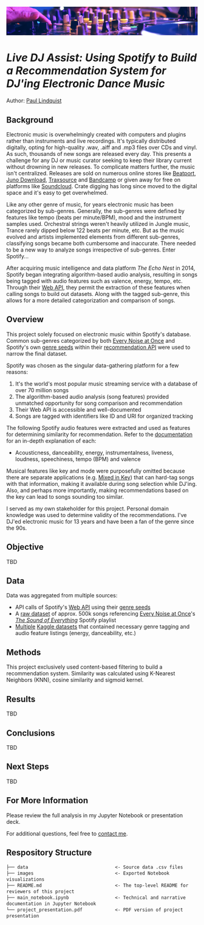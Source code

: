 ![banner](./images/knobs.jpeg)
# *Live DJ Assist: Using Spotify to Build a Recommendation System for DJ'ing Electronic Dance Music*
Author: [Paul Lindquist](https://www.linkedin.com/in/paul-lindquist/)

## Background
Electronic music is overwhelmingly created with computers and plugins rather than instruments and live recordings. It's typically distributed digitally, opting for high-quality .wav, .aiff and .mp3 files over CDs and vinyl. As such, thousands of new songs are released every day. This presents a challenge for any DJ or music curator seeking to keep their library current without drowning in new releases. To complicate matters further, the music isn't centralized. Releases are sold on numerous online stores like [Beatport](https://www.beatport.com/), [Juno Download](https://www.junodownload.com/), [Traxsource](https://www.traxsource.com/) and [Bandcamp](https://bandcamp.com/) or given away for free on platforms like [Soundcloud](https://soundcloud.com/). Crate digging has long since moved to the digital space and it's easy to get overwhelmed.

Like any other genre of music, for years electronic music has been categorized by sub-genres. Generally, the sub-genres were defined by features like tempo (beats per minute/BPM), mood and the instrument samples used. Orchestral strings weren't heavily utilized in Jungle music, Trance rarely dipped below 122 beats per minute, etc. But as the music evolved and artists implemented elements from different sub-genres, classifying songs became both cumbersome and inaccurate. There needed to be a new way to analyze songs irrespective of sub-genres. Enter Spotify...

After acquiring music intelligence and data platform *The Echo Nest* in 2014, Spotify began integrating algorithm-based audio analysis, resulting in songs being tagged with audio features such as valence, energy, tempo, etc. Through their [Web API](https://developer.spotify.com/documentation/web-api/), they permit the extraction of these features when calling songs to build out datasets. Along with the tagged sub-genre, this allows for a more detailed categorization and comparison of songs.

## Overview
This project solely focused on electronic music within Spotify's database. Common sub-genres categorized by both [Every Noise at Once](https://everynoise.com/) and Spotify's own [genre seeds](https://developer.spotify.com/console/get-available-genre-seeds/) within their [recommendation API](https://developer.spotify.com/documentation/web-api/reference/#/operations/get-recommendations) were used to narrow the final dataset.

Spotify was chosen as the singular data-gathering platform for a few reasons:
1. It's the world's most popular music streaming service with a database of over 70 million songs
2. The algorithm-based audio analysis (song features) provided unmatched opportunity for song comparison and recommendation
3. Their Web API is accessible and well-documented
4. Songs are tagged with identifiers like ID and URI for organized tracking

The following Spotify audio features were extracted and used as features for determining similarity for recommendation. Refer to the [documentation](https://developer.spotify.com/documentation/web-api/reference/#/operations/get-several-audio-features) for an in-depth explanation of each:
- Acousticness, danceability, energy, instrumentalness, liveness, loudness, speechiness, tempo (BPM) and valence

Musical features like key and mode were purposefully omitted because there are separate applications (e.g. [Mixed in Key](https://mixedinkey.com/)) that can hard-tag songs with that information, making it available during song selection while DJ'ing. Also, and perhaps more importantly, making recommendations based on the key can lead to songs sounding too similar. 

I served as my own stakeholder for this project. Personal domain knowledge was used to determine validity of the recommendations. I've DJ'ed electronic music for 13 years and have been a fan of the genre since the 90s.

## Objective
TBD

## Data
Data was aggregated from multiple sources:
- API calls of Spotify's [Web API](https://developer.spotify.com/documentation/web-api/) using their [genre seeds](https://developer.spotify.com/console/get-available-genre-seeds/)
- A [raw dataset](https://www.kaggle.com/nikitricky/every-noise-at-once?select=songs.csv) of approx. 500k songs referencing [Every Noise at Once](https://everynoise.com/)'s *[The Sound of Everything](https://open.spotify.com/playlist/69fEt9DN5r4JQATi52sRtq)* Spotify playlist
- [Multiple](https://www.kaggle.com/christinobarbosa/spotify-dataset?select=Spotify_dataset.csv) [Kaggle datasets](https://www.kaggle.com/vatsalmavani/spotify-dataset?select=data) that contained necessary genre tagging and audio feature listings (energy, danceability, etc.)

## Methods
This project exclusively used content-based filtering to build a recommendation system. Similarity was calculated using K-Nearest Neighbors (KNN), cosine similarity and sigmoid kernel.

## Results
TBD

## Conclusions
TBD

## Next Steps
TBD

## For More Information
Please review the full analysis in my Jupyter Notebook or presentation deck.

For additional questions, feel free to [contact me](https://www.linkedin.com/in/paul-lindquist/).

## Respository Structure
```
├── data                                <- Source data .csv files
├── images                              <- Exported Notebook visualizations
├── README.md                           <- The top-level README for reviewers of this project
├── main_notebook.ipynb                 <- Technical and narrative documentation in Jupyter Notebook
└── project_presentation.pdf            <- PDF version of project presentation
```
